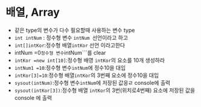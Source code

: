 # 배열, Array
* 같은 type의 변수가 다수 필요할때 사용하는 변수 type
* ```int intNum``` : 정수형 변수 ```intNum ```선언이라고 하고
* ```int[]intKor```:정수형 배열```intKor``` 선언 이라고한다
* intNum =0``` 정수형 변수 ```intNum```를 clear
* ```intKor =new int[10]```:정수형 배영 ```intKor```의 요소를 10개 생성하라
* ```intNum1 =10```:정수형 변수```intNum```에 정수10을 대입
* ```intKor[3]=10```:정수형 배열```intKor```의 3번째 요소에 정수10을 대입
* ```sysout(intNum)```:정수형 변수```intNum```에 저장된 값응ㄹ console에 출력
* ```sysout(intKor[3])```:정수형 배열 ```intKor```의 3번(위치로4번째) 요소에 저장된 값을 console 에 출력
